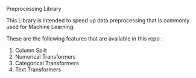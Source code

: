 Preprocessing Library

This Library is intended to speed up data preprocessing that is commonly used for Machine Learning.

These are the following features that are available in this repo :
1. Column Split
2. Numerical Transformers
3. Categorical Transformers
4. Text Transformers
